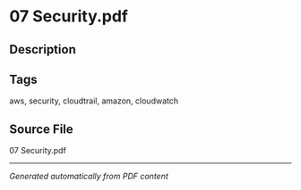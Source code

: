 # 07 Security.pdf

## Description

## Tags
aws, security, cloudtrail, amazon, cloudwatch

## Source File
07 Security.pdf

---
*Generated automatically from PDF content*
